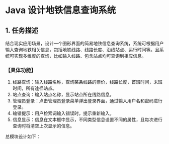 # Java 设计地铁信息查询系统  
## 1. 任务描述  
结合现实应用场景，设计一个图形界面的简易地铁信息查询系统，系统可根据用户输入查询地铁相关信息，包括地铁线路、线路长度、沿线站点、运行时间等。且系统可实现多维度的查询，比如输入线路、包含站点均可查询到相应信息。  
### 【具体功能】  
1. 线路查询：输入线路名称，查询某条线路的票价，线路长度，首班时间，末班时间，所有途径站点。
2. 站点查询：输入站点名称，显示站点所在线路信息。
3. 管理员登录：点击管理员登录菜单弹出登录界面，通过输入用户名和密码进行登录。
4. 输错提示：用户检索词输入错误时，提示重新输入。
5. 信息显示：信息在文本框中显示，不同类型信息设置不同的属性，且每次进行查询时将清空上次显示的信息。

总模块设计如下：
